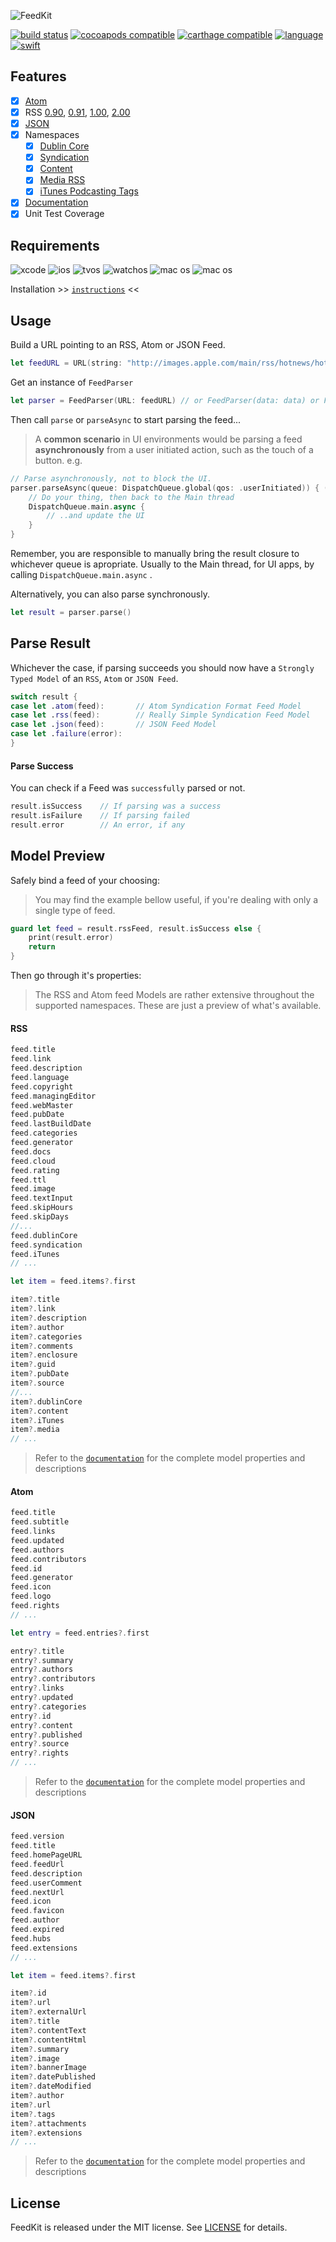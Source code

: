 ![FeedKit](/FeedKit.png?raw=true)

[![build status](https://travis-ci.org/nmdias/FeedKit.svg)](https://travis-ci.org/nmdias/FeedKit)
[![cocoapods compatible](https://img.shields.io/badge/cocoapods-compatible-brightgreen.svg)](https://cocoapods.org/pods/FeedKit)
[![carthage compatible](https://img.shields.io/badge/carthage-compatible-brightgreen.svg)](https://github.com/Carthage/Carthage)
[![language](https://img.shields.io/badge/spm-compatible-brightgreen.svg)](https://swift.org)
[![swift](https://img.shields.io/badge/swift-4-orange.svg)](https://github.com/nmdias/DefaultsKit/releases)

## Features

- [x] [Atom](https://tools.ietf.org/html/rfc4287)
- [x] RSS [0.90](http://www.rssboard.org/rss-0-9-0), [0.91](http://www.rssboard.org/rss-0-9-1), [1.00](http://web.resource.org/rss/1.0/spec), [2.00](http://cyber.law.harvard.edu/rss/rss.html)
- [x] [JSON](https://jsonfeed.org/version/1)  
- [x] Namespaces
    - [x] [Dublin Core](http://web.resource.org/rss/1.0/modules/dc/)
    - [x] [Syndication](http://web.resource.org/rss/1.0/modules/syndication/)
    - [x] [Content](http://web.resource.org/rss/1.0/modules/content/)
    - [x] [Media RSS](http://www.rssboard.org/media-rss)
    - [x] [iTunes Podcasting Tags](https://help.apple.com/itc/podcasts_connect/#/itcb54353390)
- [x] [Documentation](http://cocoadocs.org/docsets/FeedKit)
- [x] Unit Test Coverage

## Requirements

![xcode](https://img.shields.io/badge/xcode-9.0%2b-lightgrey.svg)
![ios](https://img.shields.io/badge/ios-8.0%2b-lightgrey.svg)
![tvos](https://img.shields.io/badge/tvos-9.0%2b-lightgrey.svg)
![watchos](https://img.shields.io/badge/watchos-2.0%2b-lightgrey.svg)
![mac os](https://img.shields.io/badge/mac%20os-10.10%2b-lightgrey.svg)
![mac os](https://img.shields.io/badge/ubuntu-16.04+-lightgrey.svg)

Installation >> [`instructions`](https://github.com/nmdias/FeedKit/blob/master/INSTALL.md) <<

## Usage

Build a URL pointing to an RSS, Atom or JSON Feed.
```swift
let feedURL = URL(string: "http://images.apple.com/main/rss/hotnews/hotnews.rss")!
```

Get an instance of `FeedParser`
```swift
let parser = FeedParser(URL: feedURL) // or FeedParser(data: data) or FeedParser(xmlStream: stream)
```

Then call `parse` or `parseAsync` to start parsing the feed...

> A **common scenario** in UI environments would be parsing a feed **asynchronously** from a user initiated action, such as the touch of a button. e.g.

```swift
// Parse asynchronously, not to block the UI.
parser.parseAsync(queue: DispatchQueue.global(qos: .userInitiated)) { (result) in
    // Do your thing, then back to the Main thread
    DispatchQueue.main.async {
        // ..and update the UI
    }
}
```     

Remember, you are responsible to manually bring the result closure to whichever queue is apropriate. Usually to the Main thread, for UI apps, by calling `DispatchQueue.main.async` .

Alternatively, you can also parse synchronously.

```swift
let result = parser.parse()
```

## Parse Result

Whichever the case, if parsing succeeds you should now have a `Strongly Typed Model` of an `RSS`, `Atom` or `JSON Feed`.
```swift
switch result {
case let .atom(feed):       // Atom Syndication Format Feed Model
case let .rss(feed):        // Really Simple Syndication Feed Model
case let .json(feed):       // JSON Feed Model
case let .failure(error):   
}
```


#### Parse Success
You can check if a Feed was `successfully` parsed or not.
```swift
result.isSuccess    // If parsing was a success
result.isFailure    // If parsing failed
result.error        // An error, if any
```

## Model Preview
Safely bind a feed of your choosing:
> You may find the example bellow useful, if you're dealing with only a single type of feed.
```swift
guard let feed = result.rssFeed, result.isSuccess else {
    print(result.error)
    return
}
```
Then go through it's properties:

> The RSS and Atom feed Models are rather extensive throughout the supported namespaces. These are just a preview of what's available.

#### RSS

```swift
feed.title
feed.link
feed.description
feed.language
feed.copyright
feed.managingEditor
feed.webMaster
feed.pubDate
feed.lastBuildDate
feed.categories
feed.generator
feed.docs
feed.cloud
feed.rating
feed.ttl
feed.image
feed.textInput
feed.skipHours
feed.skipDays
//...
feed.dublinCore
feed.syndication
feed.iTunes
// ...

let item = feed.items?.first

item?.title
item?.link
item?.description
item?.author
item?.categories
item?.comments
item?.enclosure
item?.guid
item?.pubDate
item?.source
//...
item?.dublinCore
item?.content
item?.iTunes
item?.media
// ...
```

> Refer to the [`documentation`](http://cocoadocs.org/docsets/FeedKit) for the complete model properties and descriptions

#### Atom

```swift
feed.title
feed.subtitle
feed.links
feed.updated
feed.authors
feed.contributors
feed.id
feed.generator
feed.icon
feed.logo
feed.rights
// ...

let entry = feed.entries?.first

entry?.title
entry?.summary
entry?.authors
entry?.contributors
entry?.links
entry?.updated
entry?.categories
entry?.id
entry?.content
entry?.published
entry?.source
entry?.rights
// ...
```

> Refer to the [`documentation`](http://cocoadocs.org/docsets/FeedKit) for the complete model properties and descriptions

#### JSON

```swift
feed.version
feed.title
feed.homePageURL
feed.feedUrl
feed.description
feed.userComment
feed.nextUrl
feed.icon
feed.favicon
feed.author
feed.expired
feed.hubs
feed.extensions
// ...

let item = feed.items?.first

item?.id
item?.url
item?.externalUrl
item?.title
item?.contentText
item?.contentHtml
item?.summary
item?.image
item?.bannerImage
item?.datePublished
item?.dateModified
item?.author
item?.url
item?.tags
item?.attachments
item?.extensions
// ...
```

> Refer to the [`documentation`](http://cocoadocs.org/docsets/FeedKit) for the complete model properties and descriptions

## License

FeedKit is released under the MIT license. See [LICENSE](https://github.com/nmdias/FeedKit/blob/master/LICENSE) for details.



